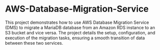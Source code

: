 # AWS-Database-Migration-Service
This project demonstrates how to use AWS Database Migration Service (DMS) to migrate a MariaDB database from an Amazon RDS instance to an S3 bucket and vice versa. The project details the setup, configuration, and execution of the migration tasks, ensuring a smooth transition of data between these two services.

